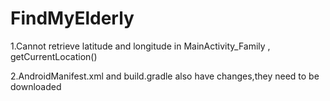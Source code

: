 # FindMyElderly
1.Cannot retrieve latitude and longitude in MainActivity_Family , getCurrentLocation()

2.AndroidManifest.xml and build.gradle also have changes,they need to be downloaded
